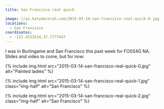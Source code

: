 ```yaml
---
title: San Francisco real quick

image: //yo.katydecorah.com/2015-03-14-san-francisco-real-quick-0.jpg
locations:
  - San Francisco
coordinates:
  - -122.4333534,37.7777447
---
```


I was in Burlingame and San Francisco this past week for FOSS4G NA. Slides and video to come, but for now:

<div class="photos">

{% include img.html src="2015-03-14-san-francisco-real-quick-0.jpg"  alt="Painted ladies" %}

{% include img.html src="2015-03-14-san-francisco-real-quick-1.jpg" class="img-half" alt="San Francisco" %}

{% include img.html src="2015-03-14-san-francisco-real-quick-2.jpg" class="img-half" alt="San Francisco" %}

</div>
